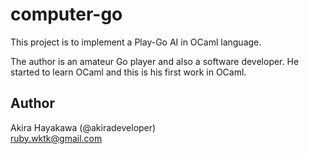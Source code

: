 computer-go
===========

This project is to implement a Play-Go AI
in OCaml language.

The author is an amateur Go player
and also a software developer.
He started to learn OCaml and this is his first
work in OCaml.

## Author

Akira Hayakawa (@akiradeveloper)  
ruby.wktk@gmail.com
